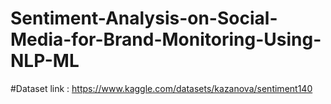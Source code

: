 # Sentiment-Analysis-on-Social-Media-for-Brand-Monitoring-Using-NLP-ML


#Dataset link : https://www.kaggle.com/datasets/kazanova/sentiment140
